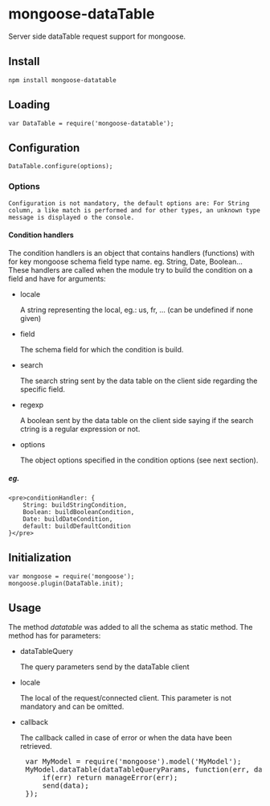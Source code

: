 # mongoose-dataTable

Server side dataTable request support for mongoose.

## Install

    npm install mongoose-datatable

## Loading

    var DataTable = require('mongoose-datatable');
    
## Configuration

    DataTable.configure(options);
    
### Options

    Configuration is not mandatory, the default options are: For String column, a like match is performed and for other types, an unknown type message is displayed o the console.

#### Condition handlers

The condition handlers is an object that contains handlers (functions) with for key mongoose schema field type name.
eg. String, Date, Boolean...
These handlers are called when the module try to build the condition on a field and have for arguments:
* locale

    A string representing the local, eg.: us, fr, ... (can be undefined if none given)

* field

    The schema field for which the condition is build.

* search

    The search string sent by the data table on the client side regarding the specific field.

* regexp

    A boolean sent by the data table on the client side saying if the search ctring is a regular expression or not.

* options

    The object options specified in the condition options (see next section).

##### eg.
    <pre>conditionHandler: {
        String: buildStringCondition,
        Boolean: buildBooleanCondition,
        Date: buildDateCondition,
        default: buildDefaultCondition
    }</pre>
    
## Initialization

    var mongoose = require('mongoose');
    mongoose.plugin(DataTable.init);

## Usage

The method <i>datatable </i> was added to all the schema as static method. The method has for parameters:

* dataTableQuery

    The query parameters send by the dataTable client

* locale

    The local of the request/connected client. This parameter is not mandatory and can be omitted.

* callback

    The callback called in case of error or when the data have been retrieved.

<pre>
    var MyModel = require('mongoose').model('MyModel');
    MyModel.dataTable(dataTableQueryParams, function(err, data) {
        if(err) return manageError(err);
        send(data);
    });
</pre>
    
